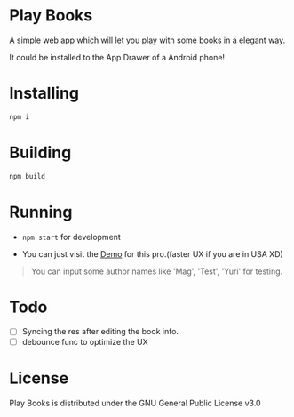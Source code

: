 # Play Books

A simple web app which will let you play with some books in a elegant way.

It could be installed to the App Drawer of a Android phone!

# Installing

```bash
npm i 
```

# Building


```bash
npm build
```
# Running

- `npm start` for development

- You can just visit the [Demo](https://viluntas.me/PlayBooks/) for this pro.(faster UX if you are in USA XD)
> You can input some author names like 'Mag', 'Test', 'Yuri' for testing.

# Todo

- [ ] Syncing the res after editing the book info.
- [ ] debounce func to optimize the UX 

# License

Play Books is distributed under the GNU General Public License v3.0
